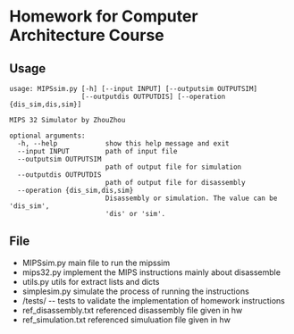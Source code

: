# Homework for Computer Architecture Course

## Usage

```shell
usage: MIPSsim.py [-h] [--input INPUT] [--outputsim OUTPUTSIM]
                  [--outputdis OUTPUTDIS] [--operation {dis_sim,dis,sim}]

MIPS 32 Simulator by ZhouZhou

optional arguments:
  -h, --help            show this help message and exit
  --input INPUT         path of input file
  --outputsim OUTPUTSIM
                        path of output file for simulation
  --outputdis OUTPUTDIS
                        path of output file for disassembly
  --operation {dis_sim,dis,sim}
                        Disassembly or simulation. The value can be 'dis_sim',
                        'dis' or 'sim'.
```

## File

- MIPSsim.py  main file to run the mipssim
- mips32.py    implement the MIPS instructions mainly about disassemble
- utils.py  utils for extract lists and dicts
- simplesim.py simulate the process of running the instructions
- /tests/ -- tests to validate the implementation of homework instructions
- ref_disassembly.txt referenced disassembly file given in hw
- ref_simulation.txt referenced simuluation file given in hw